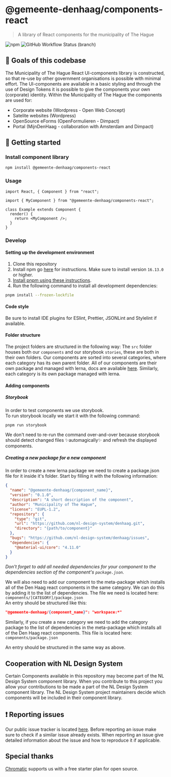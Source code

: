# @gemeente-denhaag/components-react

> A library of React components for the municipality of The Hague

![npm](https://img.shields.io/npm/v/@gemeente-denhaag/components-react?logo=npm&style=flat-square)
![GitHub Workflow Status (branch)](https://img.shields.io/github/workflow/status/nl-design-system/denhaag/Build%20and%20deploy%20Storybook/main?logo=github&style=flat-square)

## 🥅 Goals of this codebase

The Municipality of The Hague React UI-components library is constructed, so that re-use by other government organisations is possible with minimal effort. The UI-components are available in a basic styling and through the use of Design Tokens it is possible to give the components your own (corporate) identity. Within the Municipality of The Hague the components are used for:

- Corporate website (Wordpress - Open Web Concept)
- Satelite websites (Wordpress)
- OpenSource eForms (OpenFormulieren - Dimpact)
- Portal (MijnDenHaag - collaboration with Amsterdam and Dimpact)

## 🚀 Getting started

### Install component library

```bash
npm install @gemeente-denhaag/components-react
```

### Usage

```tsx
import React, { Component } from "react";

import { MyComponent } from "@gemeente-denhaag/components-react";

class Example extends Component {
  render() {
    return <MyComponent />;
  }
}
```

### Develop

#### Setting up the development environment

1. Clone this repository
2. Install npm go [here](https://docs.npmjs.com/downloading-and-installing-node-js-and-npm) for instructions. Make sure to install version `16.13.0` or higher.
3. [Install pnpm using these instructions](https://pnpm.io/installation).
4. Run the following command to install all development dependencies:

```bash
pnpm install --frozen-lockfile
```

#### Code style

Be sure to install IDE plugins for ESlint, Prettier, JSONLint and Stylelint if available.

#### Folder structure

The project folders are structured in the following way:
The `src` folder houses both our `components` and our storybook `stories`, these are both in their own folders.
Our components are sorted into several categories, where each category has its own parent folder.
All of our components are their own package and managed with lerna, docs are available [here](https://lerna.js.org/).
Similarly, each category is its own package managed with lerna.

#### Adding components

##### Storybook

In order to test components we use storybook.\
To run storybook locally we start it with the following command:

```bash
pnpm run storybook
```

We don't need to re-run the command over-and-over because storybook should detect changed files ✨automagically✨ and refresh the displayed components.

##### Creating a new package for a new component

In order to create a new lerna package we need to create a package.json file for it inside it's folder.
Start by filling it with the following information:

```json
{
  "name": "@gemeente-denhaag/{component_name}",
  "version": "0.1.0",
  "description": "A short description of the component",
  "author": "Municipality of The Hague",
  "license": "EUPL-1.2",
  "repository": {
    "type": "git",
    "url": "https://github.com/nl-design-system/denhaag.git",
    "directory": "{path/to/component}"
  },
  "bugs": "https://github.com/nl-design-system/denhaag/issues",
  "dependencies": {
    "@material-ui/core": "4.11.0"
  }
}
```

_Don't forget to add all needed dependencies for your component to the dependencies section of the component's `package.json`._

We will also need to add our component to the meta-package which installs all of the Den Haag react components in the same category. We can do this by adding it to the list of dependencies.
The file we need is located here: `components/[CATEGORY]/package.json`\
An entry should be structured like this:

```json
"@gemeente-denhaag/{component_name}": "workspace:*"
```

Similarly, if you create a new category we need to add the category package to the list of dependencies in the meta-package which installs all of the Den Haag react components.
This file is located here: `components/package.json`

An entry should be structured in the same way as above.

## Cooperation with NL Design System

Certain Components available in this repository may become part of the NL Design System component library. When you contribute to this project you allow your contributions to be made a part of the NL Design System component library. The NL Design System project maintainers decide which components will be included in their component library.

## ❗ Reporting issues

Our public issue tracker is located [here](https://github.com/nl-design-system/denhaag/issues).
Before reporting an issue make sure to check if a similar issue already exists.
When reporting an issue give detailed information about the issue and how to reproduce it if applicable.

## Special thanks

[Chromatic](https://www.chromatic.com) supports us with a free starter plan for open source.
